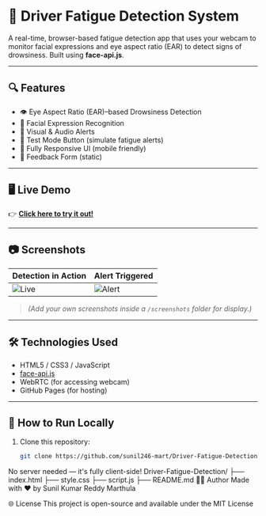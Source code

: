 # 🚗 Driver Fatigue Detection System

A real-time, browser-based fatigue detection app that uses your webcam to monitor facial expressions and eye aspect ratio (EAR) to detect signs of drowsiness. Built using **face-api.js**.

---

## 🔍 Features

- 👁️ Eye Aspect Ratio (EAR)–based Drowsiness Detection
- 🙂 Facial Expression Recognition
- 📢 Visual & Audio Alerts
- 🧪 Test Mode Button (simulate fatigue alerts)
- 📱 Fully Responsive UI (mobile friendly)
- 💬 Feedback Form (static)

---

## 🖥️ Live Demo

👉 **[Click here to try it out!](https://sunil246-mart.github.io/Driver-Fatigue-Detection/)**

---

## 📷 Screenshots

| Detection in Action | Alert Triggered |
|---------------------|------------------|
| ![Live](./screenshots/working.png) | ![Alert](./screenshots/alert.png) |

> *(Add your own screenshots inside a `/screenshots` folder for display.)*

---

## 🛠️ Technologies Used

- HTML5 / CSS3 / JavaScript
- [face-api.js](https://github.com/justadudewhohacks/face-api.js)
- WebRTC (for accessing webcam)
- GitHub Pages (for hosting)

---

## 🚀 How to Run Locally

1. Clone this repository:
   ```bash
   git clone https://github.com/sunil246-mart/Driver-Fatigue-Detection.git
No server needed — it's fully client-side!
Driver-Fatigue-Detection/
├── index.html
├── style.css
├── script.js
├── README.md
🙋‍♂️ Author
Made with ❤️ by Sunil Kumar Reddy Marthula

🌐 License
This project is open-source and available under the MIT License
